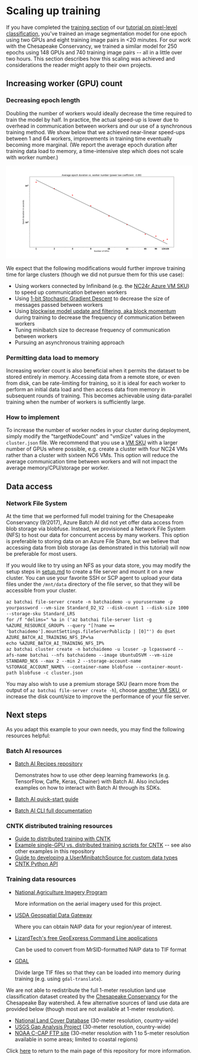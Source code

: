 # Scaling up training

If you have completed the [training section](./train.md) of our [tutorial on pixel-level classification](https://github.com/Azure/pixel_level_land_classification), you've trained an image segmentation model for one epoch using two GPUs and eight training image pairs in <20 minutes. For our work with the Chesapeake Conservancy, we trained a similar model for 250 epochs using 148 GPUs and 740 training image pairs -- all in a little over two hours. This section describes how this scaling was achieved and considerations the reader might apply to their own projects.

## Increasing worker (GPU) count

### Decreasing epoch length

Doubling the number of workers would ideally decrease the time required to train the model by half. In practice, the actual speed-up is lower due to overhead in communication between workers and our use of a synchronous training method. We show below that we achieved near-linear speed-ups between 1 and 64 workers, improvements in training time eventually becoming more marginal. (We report the average epoch duration after training data load to memory, a time-intensive step which does not scale with worker number.)

<img src="outputs/epoch_duration_scaling.png">

We expect that the following modifications would further improve training time for large clusters (though we did not pursue them for this use case):
- Using workers connected by Infiniband (e.g. the [NC24r Azure VM SKU](https://azure.microsoft.com/en-us/blog/azure-n-series-general-availability-on-december-1/)) to speed up communication between workers
- Using [1-bit Stochastic Gradient Descent](https://docs.microsoft.com/en-us/cognitive-toolkit/enabling-1bit-sgd) to decrease the size of messages passed between workers
- Using [blockwise model update and filtering, aka block momentum](https://docs.microsoft.com/en-us/cognitive-toolkit/Multiple-GPUs-and-machines#6-block-momentum-sgd) during training to decrease the frequency of communication between workers
- Tuning minibatch size to decrease frequency of communication between workers
- Pursuing an asynchronous training approach

### Permitting data load to memory

Increasing worker count is also beneficial when it permits the dataset to be stored entirely in memory. Accessing data from a remote store, or even from disk, can be rate-limiting for training, so it is ideal for each worker to perform an initial data load and then access data from memory in subsequent rounds of training. This becomes achievable using data-parallel training when the number of workers is sufficiently large.

### How to implement

To increase the number of worker nodes in your cluster during deployment, simply modify the "targetNodeCount" and "vmSize" values in the `cluster.json` file. We recommend that you use a [VM SKU](https://docs.microsoft.com/en-us/azure/virtual-machines/linux/overview#vm-sizes) with a larger number of GPUs where possible, e.g. create a cluster with four NC24 VMs rather than a cluster with sixteen NC6 VMs. This option will reduce the average communication time between workers and will not impact the average memory/CPU/storage per worker.

## Data access

### Network File System

At the time that we performed full model training for the Chesapeake Conservancy (9/2017), Azure Batch AI did not yet offer data access from blob storage via blobfuse. Instead, we provisioned a Network File System (NFS) to host our data for concurrent access by many workers. This option is preferable to storing data on an Azure File Share, but we believe that accessing data from blob storage (as demonstrated in this tutorial) will now be preferable for most users.

If you would like to try using an NFS as your data store, you may modify the setup steps in [setup.md](../setup.md) to create a file server and mount it on a new cluster. You can use your favorite SSH or SCP agent to upload your data files under the `/mnt/data` directory of the file server, so that they will be accessible from your cluster.
```
az batchai file-server create -n batchaidemo -u yourusername -p yourpassword --vm-size Standard_D2_V2 --disk-count 1 --disk-size 1000 --storage-sku Standard_LRS
for /f "delims=" %a in ('az batchai file-server list -g %AZURE_RESOURCE_GROUP% --query "[?name == 'batchaidemo'].mountSettings.fileServerPublicIp | [0]"') do @set AZURE_BATCH_AI_TRAINING_NFS_IP=%a
echo %AZURE_BATCH_AI_TRAINING_NFS_IP%
az batchai cluster create -n batchaidemo -u lcuser -p lcpassword --afs-name batchai --nfs batchaidemo --image UbuntuDSVM --vm-size STANDARD_NC6 --max 2 --min 2 --storage-account-name %STORAGE_ACCOUNT_NAME% --container-name blobfuse --container-mount-path blobfuse -c cluster.json
```

You may also wish to use a premium storage SKU (learn more from the output of `az batchai file-server create -h`), choose [another VM SKU](https://docs.microsoft.com/en-us/azure/virtual-machines/linux/overview#vm-sizes), or increase the disk count/size to improve the performance of your file server.

## Next steps

As you adapt this example to your own needs, you may find the following resources helpful:

### Batch AI resources

- [Batch AI Recipes repository](https://github.com/Azure/BatchAI)

    Demonstrates how to use other deep learning frameworks (e.g. TensorFlow, Caffe, Keras, Chainer) with Batch AI. Also includes examples on how to interact with Batch AI through its SDKs.
- [Batch AI quick-start guide](https://docs.microsoft.com/en-us/azure/batch-ai/quickstart-cli)
- [Batch AI CLI full documentation](https://github.com/Azure/BatchAI/blob/master/documentation/using-azure-cli-20.md)

### CNTK distributed training resources

- [Guide to distributed training with CNTK](https://docs.microsoft.com/en-us/cognitive-toolkit/Multiple-GPUs-and-machines)
- [Example single-GPU vs. distributed training scripts for CNTK](https://github.com/Microsoft/CNTK/tree/master/Examples/Image/Classification/ResNet/Python) -- see also other examples in this repository
- [Guide to developing a UserMinibatchSource for custom data types](https://docs.microsoft.com/en-us/python/api/cntk.io.userminibatchsource?view=cntk-py-2.3)
- [CNTK Python API](https://www.cntk.ai/pythondocs/)

### Training data resources

- [National Agriculture Imagery Program](https://www.fsa.usda.gov/programs-and-services/aerial-photography/imagery-programs/naip-imagery/)

    More information on the aerial imagery used for this project.
- [USDA Geospatial Data Gateway](https://gdg.sc.egov.usda.gov/)
    
    Where you can obtain NAIP data for your region/year of interest.
- [LizardTech's free GeoExpress Command Line applications](https://www.lizardtech.com/gis-tools/tools-and-utilities)

    Can be used to convert from MrSID-formatted NAIP data to TIF format
- [GDAL](http://www.gdal.org/)

    Divide large TIF files so that they can be loaded into memory during training (e.g. using `gdal-translate`).
    
We are not able to redistribute the full 1-meter resolution land use classification dataset created by the [Chesapeake Conservancy](http://chesapeakeconservancy.org/) for the Chesapeake Bay watershed. A few alternative sources of land use data are provided below (though most are not available at 1-meter resolution).

- [National Land Cover Database](https://www.mrlc.gov/finddata.php) (30-meter resolution, country-wide)
- [USGS Gap Analysis Project](https://gapanalysis.usgs.gov/gaplandcover/data/download/) (30-meter resolution, country-wide)
- [NOAA C-CAP FTP site](https://coast.noaa.gov/ccapftp/#/) (30-meter resolution with 1 to 5-meter resolution available in some areas; limited to coastal regions)


Click [here](../README.MD) to return to the main page of this repository for more information.